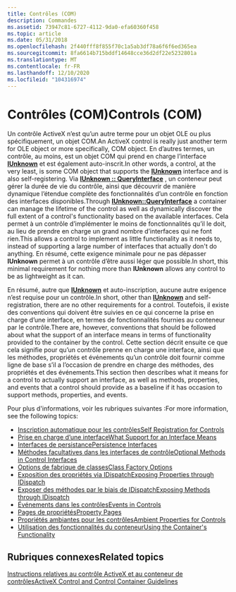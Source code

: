 ```yaml
---
title: Contrôles (COM)
description: Commandes
ms.assetid: 73947c81-6727-4112-9da0-efa60360f458
ms.topic: article
ms.date: 05/31/2018
ms.openlocfilehash: 2f440fff8f855f70c1a5ab3df78a6f6f6ed365ea
ms.sourcegitcommit: 8fa6614b715bddf14648cce36d2df22e5232801a
ms.translationtype: MT
ms.contentlocale: fr-FR
ms.lasthandoff: 12/10/2020
ms.locfileid: "104316974"
---
```

# <a name="controls-com"></a><span data-ttu-id="0a994-103">Contrôles (COM)</span><span class="sxs-lookup"><span data-stu-id="0a994-103">Controls (COM)</span></span>

<span data-ttu-id="0a994-104">Un contrôle ActiveX n’est qu’un autre terme pour un objet OLE ou plus spécifiquement, un objet COM.</span><span class="sxs-lookup"><span data-stu-id="0a994-104">An ActiveX control is really just another term for OLE object or more specifically, COM object.</span></span> <span data-ttu-id="0a994-105">En d’autres termes, un contrôle, au moins, est un objet COM qui prend en charge l’interface [**IUnknown**](/windows/desktop/api/Unknwn/nn-unknwn-iunknown) et est également auto-inscrit.</span><span class="sxs-lookup"><span data-stu-id="0a994-105">In other words, a control, at the very least, is some COM object that supports the [**IUnknown**](/windows/desktop/api/Unknwn/nn-unknwn-iunknown) interface and is also self-registering.</span></span> <span data-ttu-id="0a994-106">Via [**IUnknown :: QueryInterface**](/windows/desktop/api/Unknwn/nf-unknwn-iunknown-queryinterface(q)) , un conteneur peut gérer la durée de vie du contrôle, ainsi que découvrir de manière dynamique l’étendue complète des fonctionnalités d’un contrôle en fonction des interfaces disponibles.</span><span class="sxs-lookup"><span data-stu-id="0a994-106">Through [**IUnknown::QueryInterface**](/windows/desktop/api/Unknwn/nf-unknwn-iunknown-queryinterface(q)) a container can manage the lifetime of the control as well as dynamically discover the full extent of a control's functionality based on the available interfaces.</span></span> <span data-ttu-id="0a994-107">Cela permet à un contrôle d’implémenter le moins de fonctionnalités qu’il le doit, au lieu de prendre en charge un grand nombre d’interfaces qui ne font rien.</span><span class="sxs-lookup"><span data-stu-id="0a994-107">This allows a control to implement as little functionality as it needs to, instead of supporting a large number of interfaces that actually don't do anything.</span></span> <span data-ttu-id="0a994-108">En résumé, cette exigence minimale pour ne pas dépasser **IUnknown** permet à un contrôle d’être aussi léger que possible.</span><span class="sxs-lookup"><span data-stu-id="0a994-108">In short, this minimal requirement for nothing more than **IUnknown** allows any control to be as lightweight as it can.</span></span>

<span data-ttu-id="0a994-109">En résumé, autre que [**IUnknown**](/windows/desktop/api/Unknwn/nn-unknwn-iunknown) et auto-inscription, aucune autre exigence n’est requise pour un contrôle.</span><span class="sxs-lookup"><span data-stu-id="0a994-109">In short, other than [**IUnknown**](/windows/desktop/api/Unknwn/nn-unknwn-iunknown) and self-registration, there are no other requirements for a control.</span></span> <span data-ttu-id="0a994-110">Toutefois, il existe des conventions qui doivent être suivies en ce qui concerne la prise en charge d’une interface, en termes de fonctionnalités fournies au conteneur par le contrôle.</span><span class="sxs-lookup"><span data-stu-id="0a994-110">There are, however, conventions that should be followed about what the support of an interface means in terms of functionality provided to the container by the control.</span></span> <span data-ttu-id="0a994-111">Cette section décrit ensuite ce que cela signifie pour qu’un contrôle prenne en charge une interface, ainsi que les méthodes, propriétés et événements qu’un contrôle doit fournir comme ligne de base s’il a l’occasion de prendre en charge des méthodes, des propriétés et des événements.</span><span class="sxs-lookup"><span data-stu-id="0a994-111">This section then describes what it means for a control to actually support an interface, as well as methods, properties, and events that a control should provide as a baseline if it has occasion to support methods, properties, and events.</span></span>

<span data-ttu-id="0a994-112">Pour plus d'informations, voir les rubriques suivantes :</span><span class="sxs-lookup"><span data-stu-id="0a994-112">For more information, see the following topics:</span></span>

-   [<span data-ttu-id="0a994-113">Inscription automatique pour les contrôles</span><span class="sxs-lookup"><span data-stu-id="0a994-113">Self Registration for Controls</span></span>](self-registration-for-controls.md)
-   [<span data-ttu-id="0a994-114">Prise en charge d’une interface</span><span class="sxs-lookup"><span data-stu-id="0a994-114">What Support for an Interface Means</span></span>](what-support-for-an-interface-means.md)
-   [<span data-ttu-id="0a994-115">Interfaces de persistance</span><span class="sxs-lookup"><span data-stu-id="0a994-115">Persistence Interfaces</span></span>](persistence-interfaces.md)
-   [<span data-ttu-id="0a994-116">Méthodes facultatives dans les interfaces de contrôle</span><span class="sxs-lookup"><span data-stu-id="0a994-116">Optional Methods in Control Interfaces</span></span>](optional-methods-in-control-interfaces.md)
-   [<span data-ttu-id="0a994-117">Options de fabrique de classes</span><span class="sxs-lookup"><span data-stu-id="0a994-117">Class Factory Options</span></span>](class-factory-options.md)
-   [<span data-ttu-id="0a994-118">Exposition des propriétés via IDispatch</span><span class="sxs-lookup"><span data-stu-id="0a994-118">Exposing Properties through IDispatch</span></span>](properties.md)
-   [<span data-ttu-id="0a994-119">Exposer des méthodes par le biais de IDispatch</span><span class="sxs-lookup"><span data-stu-id="0a994-119">Exposing Methods through IDispatch</span></span>](exposing-methods-through-idispatch.md)
-   [<span data-ttu-id="0a994-120">Événements dans les contrôles</span><span class="sxs-lookup"><span data-stu-id="0a994-120">Events in Controls</span></span>](events-in-controls.md)
-   [<span data-ttu-id="0a994-121">Pages de propriétés</span><span class="sxs-lookup"><span data-stu-id="0a994-121">Property Pages</span></span>](property-pages.md)
-   [<span data-ttu-id="0a994-122">Propriétés ambiantes pour les contrôles</span><span class="sxs-lookup"><span data-stu-id="0a994-122">Ambient Properties for Controls</span></span>](ambient-properties-for-controls.md)
-   [<span data-ttu-id="0a994-123">Utilisation des fonctionnalités du conteneur</span><span class="sxs-lookup"><span data-stu-id="0a994-123">Using the Container's Functionality</span></span>](using-the-container-s-functionality.md)

## <a name="related-topics"></a><span data-ttu-id="0a994-124">Rubriques connexes</span><span class="sxs-lookup"><span data-stu-id="0a994-124">Related topics</span></span>

<dl> <dt>

[<span data-ttu-id="0a994-125">Instructions relatives au contrôle ActiveX et au conteneur de contrôles</span><span class="sxs-lookup"><span data-stu-id="0a994-125">ActiveX Control and Control Container Guidelines</span></span>](activex-control-and-control-container-guidelines.md)
</dt> </dl>

 

 




